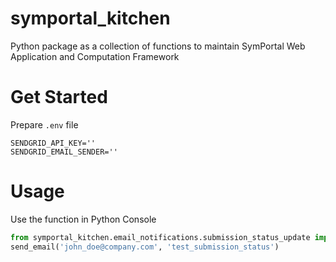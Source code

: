 # symportal_kitchen
Python package as a collection of functions to maintain SymPortal Web Application and Computation Framework

# Get Started

Prepare `.env` file

```commandline
SENDGRID_API_KEY=''
SENDGRID_EMAIL_SENDER=''
```

# Usage

Use the function in Python Console

```python
from symportal_kitchen.email_notifications.submission_status_update import send_email
send_email('john_doe@company.com', 'test_submission_status')
```

